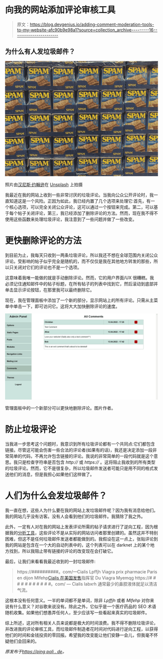 # 向我的网站添加评论审核工具

> 原文：<https://blog.devgenius.io/adding-comment-moderation-tools-to-my-website-afc90b9e98a1?source=collection_archive---------16----------------------->

## 为什么有人发垃圾邮件？

![](img/41f006dc4b16e097217f4f436d4653ee.png)

照片由[汉尼斯·约翰逊](https://unsplash.com/@hannes?utm_source=medium&utm_medium=referral)在 [Unsplash](https://unsplash.com?utm_source=medium&utm_medium=referral) 上拍摄

我最近在我的网站上收到一些非常讨厌的垃圾评论。当我向公众公开评论时，我一直知道这是一个风险。正因为如此，我已经内置了几个选项来处理它:首先，有一个核心选项，可以完全关闭公众评论，这可以通过一个按钮来完成。第二，可以基于每个帖子关闭评论，第三，我已经添加了删除评论的方法。然而，现在我不得不使用这些函数来处理垃圾评论，我注意到了一些问题并做了一些改变。

# **更快删除评论的方法**

到目前为止，我每天只收到一两条垃圾评论，所以我还不想在全球范围内关闭公众评论。受影响的帖子似乎完全是随机的，而不仅仅是我在其他地方转发的那些，所以只关闭对它们的评论也不是一个选项。

这意味着我唯一能做的就是手动删除评论。然而，它的用户界面/UX 很糟糕。我必须记住通知邮件中的帖子标题，在所有帖子的列表中找到它，然后滚动到底部并单击显示评论按钮，在那里我可以最终删除它。

现在，我在管理面板中添加了一个新的部分，显示网站上的所有评论。只需从主菜单中单击一下，即可访问它。这将大大加快删除评论的速度。

![](img/28c313ef0c78277f6c419c7304716e91.png)

管理面板中的一个新部分可以更快地删除评论。图片作者。

# **防止垃圾评论**

当我进一步思考这个问题时，我意识到所有垃圾评论都有一个共同点:它们都包含链接。尽管这可能会伤害一些合法的评论者(如果有的话)，我还是决定添加一段非常简单的代码，不再允许包含链接的评论。我说的非常简单的一段代码就是这个意思。我只是检查字符串是否包含 *http://* 或 *https://* 。这将阻止我收到的所有类型的垃圾评论。然而，它不是很复杂，所以垃圾邮件发送者可能只是用不同的格式发送他们的消息，但是我担心如果他们这样做了。

# **人们为什么会发垃圾邮件？**

我一直在想，这些人为什么要在我的网站上发垃圾邮件呢？因为我有消息给他们。我的网站几乎没有访客。没有人会看到他们的垃圾邮件。我猜除了我之外。

此外，一定有人对在我的网站上发表评论所需的帖子请求进行了逆向工程，因为根据我的[分析工具](https://pingpoli.de/magpie-analytics)，这些评论不是从实际的网站访问者那里创建的。虽然这并不特别困难，但这不是任何垃圾邮件发送者都能做到的。我假设在这一点上，张贴评论到我的网站是包含在一个大的自动列表中的，这个列表可以在 darknet 上的某个地方找到，所以我阻止带有链接的评论的改变现在会打破它。

最后，让我们来看看我最近收到的一封垃圾邮件:

> https://##########。com/—Cialis Lpffjh Viagra prix pharmacie Paris en dijon Mlfehp[Cialis 在美国发售](”https://##########.com/")指挥官 Du Viagra Myemqg https://# # # # # # # # # # #。com/ — Cialis Iabxrh 通常最少的鼻腔液体就足以清洁气流。

这根本没有任何意义。一半的单词都不是单词，除非 *Lpffjh* 或者 *Mlfehp* 对你来说有什么意义？对谷歌来说没有。除此之外，它似乎是一个医疗药品的 SEO 术语随机收集。如果他们想愚弄任何人，至少应该写一些看起来真实的垃圾邮件。

综上所述，这对所有相关人员来说都是极大的时间浪费。我不得不删除垃圾评论，并改进我的评论审核工具，而垃圾邮件制造者花时间对代码进行逆向工程，以获得他们的时间和金钱投资的零回报。希望我的改变能让他们安静一会儿，但我毫不怀疑他们会回来的。

*原发布于*[*https://ping poli . de*](https://pingpoli.de/comment-moderation-tools)*。*